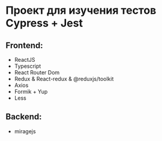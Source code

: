 # Проект для изучения тестов Cypress + Jest

## Frontend:

- ReactJS
- Typescript
- React Router Dom
- Redux & React-redux & @reduxjs/toolkit
- Axios
- Formik + Yup
- Less

## Backend:

- miragejs
